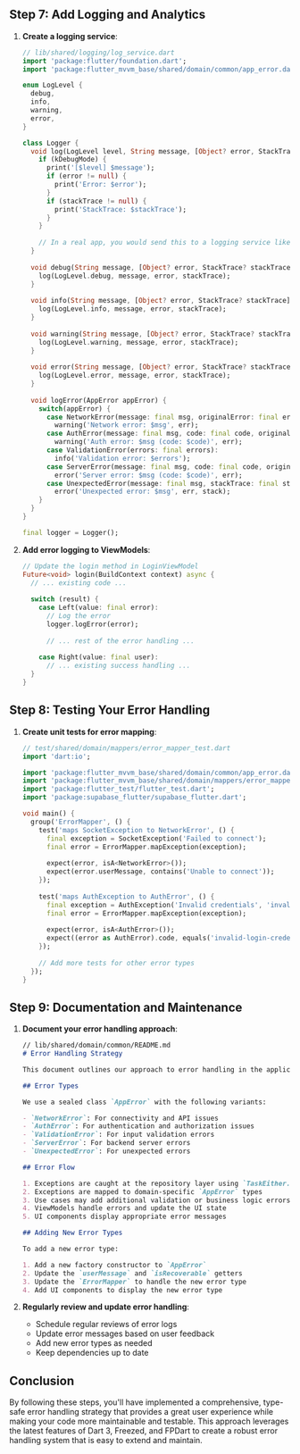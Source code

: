 ## Step 7: Add Logging and Analytics

1. **Create a logging service**:
   ```dart
   // lib/shared/logging/log_service.dart
   import 'package:flutter/foundation.dart';
   import 'package:flutter_mvvm_base/shared/domain/common/app_error.dart';
   
   enum LogLevel {
     debug,
     info,
     warning,
     error,
   }
   
   class Logger {
     void log(LogLevel level, String message, [Object? error, StackTrace? stackTrace]) {
       if (kDebugMode) {
         print('[$level] $message');
         if (error != null) {
           print('Error: $error');
         }
         if (stackTrace != null) {
           print('StackTrace: $stackTrace');
         }
       }
       
       // In a real app, you would send this to a logging service like Firebase Crashlytics
     }
     
     void debug(String message, [Object? error, StackTrace? stackTrace]) {
       log(LogLevel.debug, message, error, stackTrace);
     }
     
     void info(String message, [Object? error, StackTrace? stackTrace]) {
       log(LogLevel.info, message, error, stackTrace);
     }
     
     void warning(String message, [Object? error, StackTrace? stackTrace]) {
       log(LogLevel.warning, message, error, stackTrace);
     }
     
     void error(String message, [Object? error, StackTrace? stackTrace]) {
       log(LogLevel.error, message, error, stackTrace);
     }
     
     void logError(AppError appError) {
       switch(appError) {
         case NetworkError(message: final msg, originalError: final err):
           warning('Network error: $msg', err);
         case AuthError(message: final msg, code: final code, originalError: final err):
           warning('Auth error: $msg (code: $code)', err);
         case ValidationError(errors: final errors):
           info('Validation error: $errors');
         case ServerError(message: final msg, code: final code, originalError: final err):
           error('Server error: $msg (code: $code)', err);
         case UnexpectedError(message: final msg, stackTrace: final stack, originalError: final err):
           error('Unexpected error: $msg', err, stack);
       }
     }
   }
   
   final logger = Logger();
   ```

2. **Add error logging to ViewModels**:
   ```dart
   // Update the login method in LoginViewModel
   Future<void> login(BuildContext context) async {
     // ... existing code ...
     
     switch (result) {
       case Left(value: final error):
         // Log the error
         logger.logError(error);
         
         // ... rest of the error handling ...
       
       case Right(value: final user):
         // ... existing success handling ...
     }
   }
   ```

## Step 8: Testing Your Error Handling

1. **Create unit tests for error mapping**:
   ```dart
   // test/shared/domain/mappers/error_mapper_test.dart
   import 'dart:io';
   
   import 'package:flutter_mvvm_base/shared/domain/common/app_error.dart';
   import 'package:flutter_mvvm_base/shared/domain/mappers/error_mapper.dart';
   import 'package:flutter_test/flutter_test.dart';
   import 'package:supabase_flutter/supabase_flutter.dart';
   
   void main() {
     group('ErrorMapper', () {
       test('maps SocketException to NetworkError', () {
         final exception = SocketException('Failed to connect');
         final error = ErrorMapper.mapException(exception);
         
         expect(error, isA<NetworkError>());
         expect(error.userMessage, contains('Unable to connect'));
       });
       
       test('maps AuthException to AuthError', () {
         final exception = AuthException('Invalid credentials', 'invalid-login-credentials');
         final error = ErrorMapper.mapException(exception);
         
         expect(error, isA<AuthError>());
         expect((error as AuthError).code, equals('invalid-login-credentials'));
       });
       
       // Add more tests for other error types
     });
   }
   ```

## Step 9: Documentation and Maintenance

1. **Document your error handling approach**:
   ```markdown
   // lib/shared/domain/common/README.md
   # Error Handling Strategy
   
   This document outlines our approach to error handling in the application.
   
   ## Error Types
   
   We use a sealed class `AppError` with the following variants:
   
   - `NetworkError`: For connectivity and API issues
   - `AuthError`: For authentication and authorization issues
   - `ValidationError`: For input validation errors
   - `ServerError`: For backend server errors
   - `UnexpectedError`: For unexpected errors
   
   ## Error Flow
   
   1. Exceptions are caught at the repository layer using `TaskEither.tryCatch`
   2. Exceptions are mapped to domain-specific `AppError` types
   3. Use cases may add additional validation or business logic errors
   4. ViewModels handle errors and update the UI state
   5. UI components display appropriate error messages
   
   ## Adding New Error Types
   
   To add a new error type:
   
   1. Add a new factory constructor to `AppError`
   2. Update the `userMessage` and `isRecoverable` getters
   3. Update the `ErrorMapper` to handle the new error type
   4. Add UI components to display the new error type
   ```

2. **Regularly review and update error handling**:
   - Schedule regular reviews of error logs
   - Update error messages based on user feedback
   - Add new error types as needed
   - Keep dependencies up to date

## Conclusion

By following these steps, you'll have implemented a comprehensive, type-safe error handling strategy that provides a great user experience while making your code more maintainable and testable. This approach leverages the latest features of Dart 3, Freezed, and FPDart to create a robust error handling system that is easy to extend and maintain.
